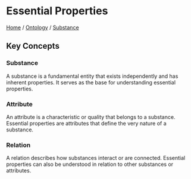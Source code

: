 # Essential Properties

[Home](../../../../README.md) / [Ontology](../../../../ontology/README.md) / [Substance](../../../ontology/substance/README.md)

## Key Concepts

### Substance

A substance is a fundamental entity that exists independently and has inherent properties. It serves as the base for understanding essential properties.

### Attribute

An attribute is a characteristic or quality that belongs to a substance. Essential properties are attributes that define the very nature of a substance.

### Relation

A relation describes how substances interact or are connected. Essential properties can also be understood in relation to other substances or attributes.

